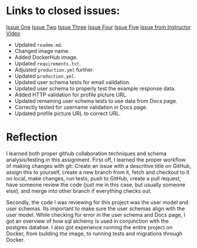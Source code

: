 # Links to closed issues:
[Issue One](https://github.com/#/event_manager/issues/1)
[Issue Two](https://github.com/#/event_manager/issues/5)
[Issue Three](https://github.com/#/event_manager/issues/7)
[Issue Four](https://github.com/#/event_manager/issues/9)
[Issue Five](https://github.com/#/event_manager/issues/11)
[Issue from Instructor Video](https://github.com/#/event_manager/issues/3)

  - Updated `readme.md`.
- Changed image name.
- Added DockerHub image.
- Updated `requirements.txt`.
- Adjusted `production.yml` further.
- Updated `production.yml`.
- Updated user schema tests for email validation.
- Updated user schema to properly test the example response data.
- Added HTTP validation for profile picture URL.
- Updated remaining user schema tests to use data from Docs page.
- Correctly tested for username validation in Docs page.
- Updated profile picture URL to correct URL.



# Reflection
I learned both proper github collaboration techniques and schema analysis/testing in this assignment. First off, I learned the proper workflow of making changes with git: Create an issue with a descritive title on GitHub, assign this to yourself, create a new branch from it, fetch and checkout to it on local, make changes, run tests, push to GitHub, create a pull request, have someone review the code (just me in this case, but usually someone else), and merge into other branch if everything checks out.

Secondly, the code I was reviewing for this project was the user model and user schemas. Its important to make sure the user schemas align with the user model. While checking for error in the user schema and Docs page, I got an overview of how sql alchemy is used in conjunction with the postgres databse. I also got experience running the entire project on Docker, from building the image, to running tests and migrations through Docker.
